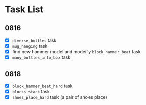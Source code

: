 # Task List

## 0816

- [x] `diverse_bottles` task
- [x] `mug_hanging` task
- [x] find new hammer model and modeify `block_hammer_beat` task
- [x] `many_bottles_into_box` task

## 0818

- [x] `block_hammer_beat_hard` task
- [x] `blocks_stack` task
- [x] `shoes_place_hard` task (a pair of shoes place)
